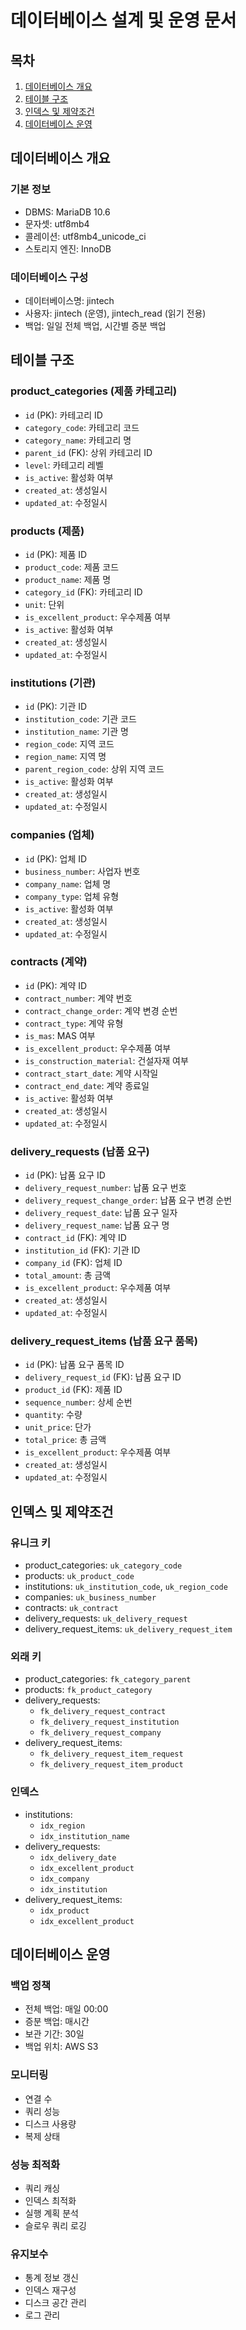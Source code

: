 # 데이터베이스 설계 및 운영 문서

## 목차
1. [데이터베이스 개요](#데이터베이스-개요)
2. [테이블 구조](#테이블-구조)
3. [인덱스 및 제약조건](#인덱스-및-제약조건)
4. [데이터베이스 운영](#데이터베이스-운영)

## 데이터베이스 개요

### 기본 정보
- DBMS: MariaDB 10.6
- 문자셋: utf8mb4
- 콜레이션: utf8mb4_unicode_ci
- 스토리지 엔진: InnoDB

### 데이터베이스 구성
- 데이터베이스명: jintech
- 사용자: jintech (운영), jintech_read (읽기 전용)
- 백업: 일일 전체 백업, 시간별 증분 백업

## 테이블 구조

### product_categories (제품 카테고리)
- `id` (PK): 카테고리 ID
- `category_code`: 카테고리 코드
- `category_name`: 카테고리 명
- `parent_id` (FK): 상위 카테고리 ID
- `level`: 카테고리 레벨
- `is_active`: 활성화 여부
- `created_at`: 생성일시
- `updated_at`: 수정일시

### products (제품)
- `id` (PK): 제품 ID
- `product_code`: 제품 코드
- `product_name`: 제품 명
- `category_id` (FK): 카테고리 ID
- `unit`: 단위
- `is_excellent_product`: 우수제품 여부
- `is_active`: 활성화 여부
- `created_at`: 생성일시
- `updated_at`: 수정일시

### institutions (기관)
- `id` (PK): 기관 ID
- `institution_code`: 기관 코드
- `institution_name`: 기관 명
- `region_code`: 지역 코드
- `region_name`: 지역 명
- `parent_region_code`: 상위 지역 코드
- `is_active`: 활성화 여부
- `created_at`: 생성일시
- `updated_at`: 수정일시

### companies (업체)
- `id` (PK): 업체 ID
- `business_number`: 사업자 번호
- `company_name`: 업체 명
- `company_type`: 업체 유형
- `is_active`: 활성화 여부
- `created_at`: 생성일시
- `updated_at`: 수정일시

### contracts (계약)
- `id` (PK): 계약 ID
- `contract_number`: 계약 번호
- `contract_change_order`: 계약 변경 순번
- `contract_type`: 계약 유형
- `is_mas`: MAS 여부
- `is_excellent_product`: 우수제품 여부
- `is_construction_material`: 건설자재 여부
- `contract_start_date`: 계약 시작일
- `contract_end_date`: 계약 종료일
- `is_active`: 활성화 여부
- `created_at`: 생성일시
- `updated_at`: 수정일시

### delivery_requests (납품 요구)
- `id` (PK): 납품 요구 ID
- `delivery_request_number`: 납품 요구 번호
- `delivery_request_change_order`: 납품 요구 변경 순번
- `delivery_request_date`: 납품 요구 일자
- `delivery_request_name`: 납품 요구 명
- `contract_id` (FK): 계약 ID
- `institution_id` (FK): 기관 ID
- `company_id` (FK): 업체 ID
- `total_amount`: 총 금액
- `is_excellent_product`: 우수제품 여부
- `created_at`: 생성일시
- `updated_at`: 수정일시

### delivery_request_items (납품 요구 품목)
- `id` (PK): 납품 요구 품목 ID
- `delivery_request_id` (FK): 납품 요구 ID
- `product_id` (FK): 제품 ID
- `sequence_number`: 상세 순번
- `quantity`: 수량
- `unit_price`: 단가
- `total_price`: 총 금액
- `is_excellent_product`: 우수제품 여부
- `created_at`: 생성일시
- `updated_at`: 수정일시

## 인덱스 및 제약조건

### 유니크 키
- product_categories: `uk_category_code`
- products: `uk_product_code`
- institutions: `uk_institution_code`, `uk_region_code`
- companies: `uk_business_number`
- contracts: `uk_contract`
- delivery_requests: `uk_delivery_request`
- delivery_request_items: `uk_delivery_request_item`

### 외래 키
- product_categories: `fk_category_parent`
- products: `fk_product_category`
- delivery_requests: 
  - `fk_delivery_request_contract`
  - `fk_delivery_request_institution`
  - `fk_delivery_request_company`
- delivery_request_items:
  - `fk_delivery_request_item_request`
  - `fk_delivery_request_item_product`

### 인덱스
- institutions:
  - `idx_region`
  - `idx_institution_name`
- delivery_requests:
  - `idx_delivery_date`
  - `idx_excellent_product`
  - `idx_company`
  - `idx_institution`
- delivery_request_items:
  - `idx_product`
  - `idx_excellent_product`

## 데이터베이스 운영

### 백업 정책
- 전체 백업: 매일 00:00
- 증분 백업: 매시간
- 보관 기간: 30일
- 백업 위치: AWS S3

### 모니터링
- 연결 수
- 쿼리 성능
- 디스크 사용량
- 복제 상태

### 성능 최적화
- 쿼리 캐싱
- 인덱스 최적화
- 실행 계획 분석
- 슬로우 쿼리 로깅

### 유지보수
- 통계 정보 갱신
- 인덱스 재구성
- 디스크 공간 관리
- 로그 관리 